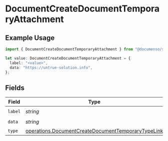 # DocumentCreateDocumentTemporaryAttachment

## Example Usage

```typescript
import { DocumentCreateDocumentTemporaryAttachment } from "@documenso/sdk-typescript/models/operations";

let value: DocumentCreateDocumentTemporaryAttachment = {
  label: "<value>",
  data: "https://untrue-solution.info",
};
```

## Fields

| Field                                                                                                                    | Type                                                                                                                     | Required                                                                                                                 | Description                                                                                                              |
| ------------------------------------------------------------------------------------------------------------------------ | ------------------------------------------------------------------------------------------------------------------------ | ------------------------------------------------------------------------------------------------------------------------ | ------------------------------------------------------------------------------------------------------------------------ |
| `label`                                                                                                                  | *string*                                                                                                                 | :heavy_check_mark:                                                                                                       | N/A                                                                                                                      |
| `data`                                                                                                                   | *string*                                                                                                                 | :heavy_check_mark:                                                                                                       | N/A                                                                                                                      |
| `type`                                                                                                                   | [operations.DocumentCreateDocumentTemporaryTypeLink](../../models/operations/documentcreatedocumenttemporarytypelink.md) | :heavy_minus_sign:                                                                                                       | N/A                                                                                                                      |